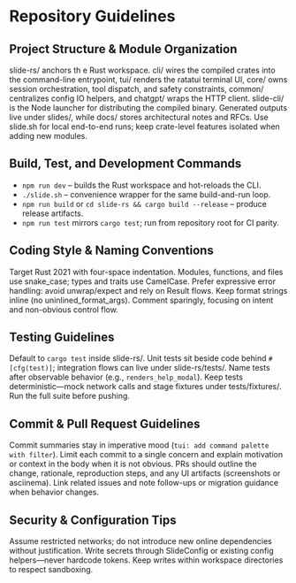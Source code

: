 # Repository Guidelines

## Project Structure & Module Organization
slide-rs/ anchors th
e Rust workspace. cli/ wires the compiled crates into the command-line entrypoint, tui/ renders the ratatui terminal UI, core/ owns session orchestration, tool dispatch, and safety constraints, common/ centralizes config IO helpers, and chatgpt/ wraps the HTTP client. slide-cli/ is the Node launcher for distributing the compiled binary. Generated outputs live under slides/, while docs/ stores architectural notes and RFCs. Use slide.sh for local end-to-end runs; keep crate-level features isolated when adding new modules.

## Build, Test, and Development Commands
- `npm run dev` – builds the Rust workspace and hot-reloads the CLI.
- `./slide.sh` – convenience wrapper for the same build-and-run loop.
- `npm run build` or `cd slide-rs && cargo build --release` – produce release artifacts.
- `npm run test` mirrors `cargo test`; run from repository root for CI parity.

## Coding Style & Naming Conventions
Target Rust 2021 with four-space indentation. Modules, functions, and files use snake_case; types and traits use CamelCase. Prefer expressive error handling: avoid unwrap/expect and rely on Result flows. Keep format strings inline (no uninlined_format_args). Comment sparingly, focusing on intent and non-obvious control flow.

## Testing Guidelines
Default to `cargo test` inside slide-rs/. Unit tests sit beside code behind `#[cfg(test)]`; integration flows can live under slide-rs/tests/. Name tests after observable behavior (e.g., `renders_help_modal`). Keep tests deterministic—mock network calls and stage fixtures under tests/fixtures/. Run the full suite before pushing.

## Commit & Pull Request Guidelines
Commit summaries stay in imperative mood (`tui: add command palette with filter`). Limit each commit to a single concern and explain motivation or context in the body when it is not obvious. PRs should outline the change, rationale, reproduction steps, and any UI artifacts (screenshots or asciinema). Link related issues and note follow-ups or migration guidance when behavior changes.

## Security & Configuration Tips
Assume restricted networks; do not introduce new online dependencies without justification. Write secrets through SlideConfig or existing config helpers—never hardcode tokens. Keep writes within workspace directories to respect sandboxing.
